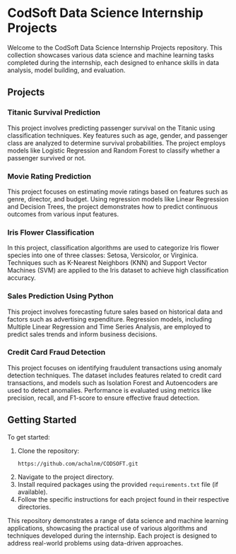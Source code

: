 # CodSoft Data Science Internship Projects

Welcome to the CodSoft Data Science Internship Projects repository. This collection showcases various data science and machine learning tasks completed during the internship, each designed to enhance skills in data analysis, model building, and evaluation.

## Projects

### Titanic Survival Prediction
This project involves predicting passenger survival on the Titanic using classification techniques. Key features such as age, gender, and passenger class are analyzed to determine survival probabilities. The project employs models like Logistic Regression and Random Forest to classify whether a passenger survived or not.

### Movie Rating Prediction
This project focuses on estimating movie ratings based on features such as genre, director, and budget. Using regression models like Linear Regression and Decision Trees, the project demonstrates how to predict continuous outcomes from various input features.

### Iris Flower Classification
In this project, classification algorithms are used to categorize Iris flower species into one of three classes: Setosa, Versicolor, or Virginica. Techniques such as K-Nearest Neighbors (KNN) and Support Vector Machines (SVM) are applied to the Iris dataset to achieve high classification accuracy.

### Sales Prediction Using Python
This project involves forecasting future sales based on historical data and factors such as advertising expenditure. Regression models, including Multiple Linear Regression and Time Series Analysis, are employed to predict sales trends and inform business decisions.

### Credit Card Fraud Detection
This project focuses on identifying fraudulent transactions using anomaly detection techniques. The dataset includes features related to credit card transactions, and models such as Isolation Forest and Autoencoders are used to detect anomalies. Performance is evaluated using metrics like precision, recall, and F1-score to ensure effective fraud detection.

## Getting Started

To get started:

1. Clone the repository:
    ```shell
    https://github.com/achalnm/CODSOFT.git
    ```
2. Navigate to the project directory.
3. Install required packages using the provided `requirements.txt` file (if available).
4. Follow the specific instructions for each project found in their respective directories.

This repository demonstrates a range of data science and machine learning applications, showcasing the practical use of various algorithms and techniques developed during the internship. Each project is designed to address real-world problems using data-driven approaches.
